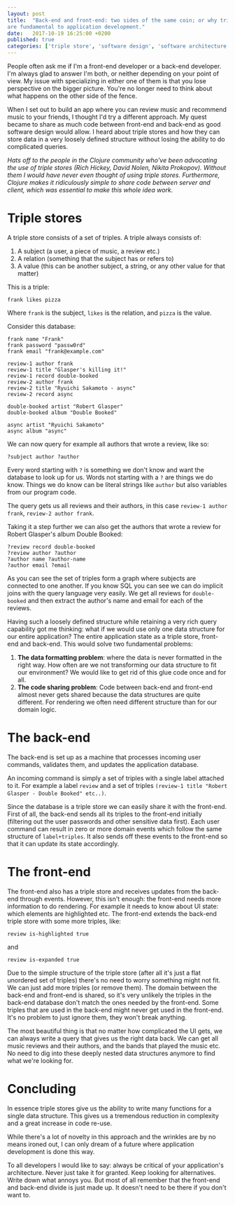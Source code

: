 ```yaml
---
layout: post
title:  "Back-end and front-end: two sides of the same coin; or why triple stores
are fundamental to application development."
date:   2017-10-19 16:25:00 +0200
published: true
categories: ['triple store', 'software design', 'software architecture', 'database']
---
```

People often ask me if I'm a front-end developer or a back-end developer. I'm
always glad to answer I'm both, or neither depending on your point of view. My
issue with specializing in either one of them is that you lose perspective on
the bigger picture. You're no longer need to think about what happens on the
other side of the fence.

When I set out to build an app where you can review music and recommend music to
your friends, I thought I'd try a different approach. My quest became to share
as much code between front-end and back-end as good software design would allow.
I heard about triple stores and how they can store data in a very loosely
defined structure without losing the ability to do complicated queries.

*Hats off to the people in the Clojure community who've been advocating the use
of triple stores (Rich Hickey, David Nolen, Nikita Prokopov). Without them I
would have never even thought of using triple stores. Furthermore, Clojure makes
it ridiculously simple to share code between server and client, which was
essential to make this whole idea work.*

# Triple stores

A triple store consists of a set of triples. A triple always consists of:

1. A subject (a user, a piece of music, a review etc.)
2. A relation (something that the subject has or refers to)
3. A value (this can be another subject, a string, or any other value for that matter)

This is a triple:

`frank likes pizza`

Where `frank` is the subject, `likes` is the relation, and `pizza` is the value.

Consider this database:

```
frank name "Frank"
frank password "passw0rd"
frank email "frank@example.com"

review-1 author frank
review-1 title "Glasper's killing it!"
review-1 record double-booked
review-2 author frank
review-2 title "Ryuichi Sakamoto - async"
review-2 record async

double-booked artist "Robert Glasper"
double-booked album "Double Booked"

async artist "Ryuichi Sakamoto"
async album "async"
```

We can now query for example all authors that wrote a review, like so:

```
?subject author ?author
```

Every word starting with `?` is something we don't know and want the database to
look up for us. Words not starting with a `?` are things we do know. Things we
do know can be literal strings like `author` but also variables from our program
code.

The query gets us all reviews and their authors, in this case `review-1 author
 frank`, `review-2 author frank`. 
 
 Taking it a step further we can also get the authors that wrote a review for Robert
 Glasper's album Double Booked:

```
?review record double-booked
?review author ?author
?author name ?author-name
?author email ?email
```

As you can see the set of triples form a graph where subjects are connected to
one another. If you know SQL you can see we can do implicit joins with the query
language very easily. We get all reviews for `double-booked` and then extract
the author's name and email for each of the reviews.

Having such a loosely defined structure while retaining a very rich query
capability got me thinking: what if we would use only one data structure for our
entire application? The entire application state as a triple store, front-end
and back-end. This would solve two fundamental problems:

1. **The data formatting problem**: where the data is never formatted in the right
   way. How often are we not transforming our data structure to fit our
   environment? We would like to get rid of this glue code once and for all.
2. **The code sharing problem**: Code between back-end and front-end almost
   never gets shared because the data structures are quite different. For
   rendering we often need different structure than for our domain logic.

# The back-end

The back-end is set up as a machine that processes incoming user commands,
validates them, and updates the application database.

An incoming command is simply a set of triples with a single label attached to
it. For example a label `review` and a set of triples `(review-1 title "Robert
Glasper - Double Booked" etc..)`.

Since the database is a triple store we can easily share it with the front-end.
First of all, the back-end sends all its triples to the front-end initially
(filtering out the user passwords and other sensitive data first). Each user
command can result in zero or more domain events which follow the same structure
of `label+triples`. It also sends off these events to the front-end so that it
can update its state accordingly.

# The front-end

The front-end also has a triple store and receives updates from the back-end
through events. However, this isn't enough: the front-end needs more information
to do rendering. For example it needs to know about UI state: which elements are
highlighted etc. The front-end extends the back-end triple store with some more
triples, like:

```review is-highlighted true```

and

```review is-expanded true```

Due to the simple structure of the triple store (after all it's just a flat
unordered set of triples) there's no need to worry something might not fit. We
can just add more triples (or remove them). The domain between the back-end and
front-end is shared, so it's very unlikely the triples in the back-end database
don't match the ones needed by the front-end. Some triples that are used in the
back-end might never get used in the front-end. It's no problem to just ignore
them, they won't break anything.

The most beautiful thing is that no matter how complicated the UI gets, we can
always write a query that gives us the right data back. We can get all music
reviews and their authors, and the bands that played the music etc. No need to
dig into these deeply nested data structures anymore to find what we're looking
for.

# Concluding

In essence triple stores give us the ability to write many functions for a
single data structure. This gives us a tremendous reduction in complexity and a
great increase in code re-use.

While there's a lot of novelty in this approach and the wrinkles are by no means
ironed out, I can only dream of a future where application development is done
this way.

To all developers I would like to say: always be critical of your application's
architecture. Never just take it for granted. Keep looking for alternatives.
Write down what annoys you. But most of all remember that the front-end and
back-end divide is just made up. It doesn't need to be there if you don't want
to.
